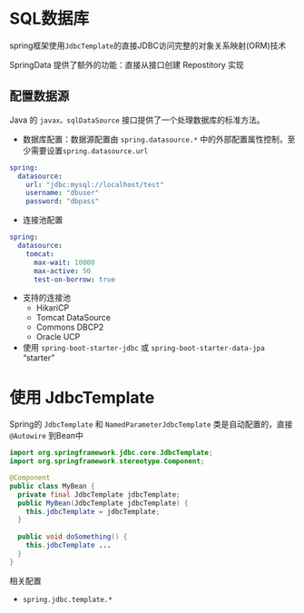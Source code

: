 # SQL数据库
spring框架使用`JdbcTemplate`的直接JDBC访问完整的对象关系映射(ORM)技术

SpringData 提供了额外的功能：直接从接口创建 Repostitory 实现

## 配置数据源
Java 的 `javax。sqlDataSource` 接口提供了一个处理数据库的标准方法。

- 数据库配置：数据源配置由 `spring.datasource.*` 中的外部配置属性控制，至少需要设置`spring.datasource.url`

```yml
spring:
  datasource:
    url: "jdbc:mysql://localhost/test"   
    username: "dbuser"   
    password: "dbpass"
```

- 连接池配置
```yml
spring:   
  datasource:
    tomcat:
      max-wait: 10000
      max-active: 50
      test-on-borrow: true
```

- 支持的连接池
  - HikariCP
  - Tomcat DataSource
  - Commons DBCP2
  - Oracle UCP
- 使用 `spring-boot-starter-jdbc` 或 `spring-boot-starter-data-jpa` “starter”

# 使用 JdbcTemplate
Spring的 `JdbcTemplate` 和 `NamedParameterJdbcTemplate` 类是自动配置的，直接 `@Autowire` 到Bean中
```java
import org.springframework.jdbc.core.JdbcTemplate; 
import org.springframework.stereotype.Component; 

@Component 
public class MyBean {
  private final JdbcTemplate jdbcTemplate;
  public MyBean(JdbcTemplate jdbcTemplate) {
    this.jdbcTemplate = jdbcTemplate;   
  }
  
  public void doSomething() {   
    this.jdbcTemplate ...   
  } 
}
```
相关配置
- `spring.jdbc.template.*`

